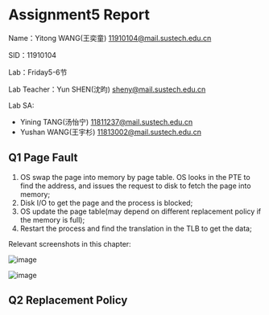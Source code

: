 # Assignment5 Report
Name：Yitong WANG(王奕童) 11910104@mail.sustech.edu.cn

SID：11910104

Lab：Friday5-6节

Lab Teacher：Yun SHEN(沈昀) sheny@mail.sustech.edu.cn

Lab SA:
- Yining TANG(汤怡宁) 11811237@mail.sustech.edu.cn
- Yushan WANG(王宇杉) 11813002@mail.sustech.edu.cn

## Q1 Page Fault

1. OS swap the page into memory by page table. 
OS looks in the PTE to find the address, and issues the request to disk to fetch the page into memory;
2. Disk I/O to get the page and the process is blocked;
3. OS update the page table(may depend on different replacement policy if the memory is full);
4. Restart the process and find the translation in the TLB to get the data;

Relevant screenshots in this chapter:

![image](https://user-images.githubusercontent.com/64548919/163381001-72a31691-f8f0-42e1-8042-3456a573c737.png)

![image](https://user-images.githubusercontent.com/64548919/163381032-5808086b-5727-4d50-b5e5-fb8963ab3d4f.png)

## Q2 Replacement Policy

